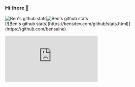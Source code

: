 ### Hi there 👋
<style>
div {
  display: flex;
 }
</style>
<div style="display: flex;">
  <img src="https://camo.githubusercontent.com/bb91ed4674482a6b10e26582d115716db9c9994eb4257e5c55b97b0dbf00d7fd/68747470733a2f2f62656e736465762e636f6d2f6769746875622f73746174732e68746d6c" alt="Ben's github stats" data-canonical-src="https://bensdev.com/github/stats.html" style="max-width:100%;">
<img src="https://camo.githubusercontent.com/d4f651ee0d1df5519dd35baf2892775e48ee7324742b2f7e76807484983822bf/68747470733a2f2f62656e736465762e636f6d2f6769746875622f6c616e67732e68746d6c" alt="Ben's github stats" data-canonical-src="https://bensdev.com/github/langs.html" style="max-width:100%;">
    </div>
[![Ben's github stats](https://bensdev.com/github/stats.html)](https://github.com/bensaine)

[![Ben's github stats](https://bensdev.com/github/langs.html)](https://github.com/bensaine)
<!--
**bensaine/bensaine** is a ✨ _special_ ✨ repository because its `README.md` (this file) appears on your GitHub profile.

Here are some ideas to get you started:

- 🔭 I’m currently working on ...
- 🌱 I’m currently learning ...
- 👯 I’m looking to collaborate on ...
- 🤔 I’m looking for help with ...
- 💬 Ask me about ...
- 📫 How to reach me: ...
- 😄 Pronouns: ...
- ⚡ Fun fact: ...
-->
